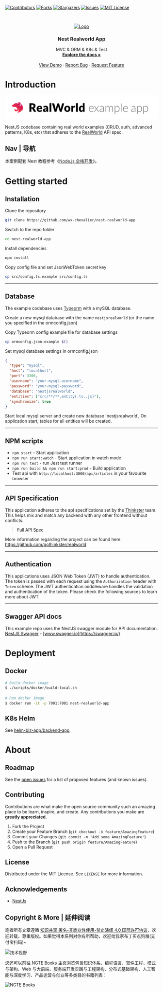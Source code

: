 [![Contributors][contributors-shield]][contributors-url]
[![Forks][forks-shield]][forks-url]
[![Stargazers][stars-shield]][stars-url]
[![Issues][issues-shield]][issues-url]
[![MIT License][license-shield]][license-url]

<!-- PROJECT LOGO -->
<br />
<p align="center">
  <a href="https://github.com/wx-chevalier/nest-realworld-app">
    <img src="https://docs.nestjs.com/assets/logo-small.svg" alt="Logo" width="80" height="80">
  </a>

  <h3 align="center">Nest Realworld App</h3>

  <p align="center">
    MVC & ORM & K8s & Test
    <br />
    <a href="https://github.com/wx-chevalier/nest-realworld-app"><strong>Explore the docs »</strong></a>
    <br />
    <br />
    <a href="https://github.com/wx-chevalier/nest-realworld-app">View Demo</a>
    ·
    <a href="https://github.com/wx-chevalier/nest-realworld-app/issues">Report Bug</a>
    ·
    <a href="https://github.com/wx-chevalier/nest-realworld-app/issues">Request Feature</a>
  </p>
</p>

<!-- ABOUT THE PROJECT -->

# Introduction

[![Product Name Screen Shot](project-logo.png)](https://example.com)

NestJS codebase containing real world examples (CRUD, auth, advanced patterns, K8s, etc) that adheres to the [RealWorld](https://github.com/gothinkster/realworld-example-apps) API spec.

## Nav | 导航

本案例配套 Nest 教程参考《[Node.js 全栈开发](https://ng-tech.icu/Node-Series/)》。

# Getting started

## Installation

Clone the repository

```sh
git clone https://github.com/wx-chevalier/nest-realworld-app
```

Switch to the repo folder

```sh
cd nest-realworld-app
```

Install dependencies

```sh
npm install
```

Copy config file and set JsonWebToken secret key

```sh
cp src/config.ts.example src/config.ts
```

---

## Database

The example codebase uses [Typeorm](http://typeorm.io/) with a mySQL database.

Create a new mysql database with the name `nestjsrealworld` (or the name you specified in the ormconfig.json)

Copy Typeorm config example file for database settings

```sh
cp ormconfig.json.example $()
```

Set mysql database settings in ormconfig.json

```json
{
  "type": "mysql",
  "host": "localhost",
  "port": 3306,
  "username": "your-mysql-username",
  "password": "your-mysql-password",
  "database": "nestjsrealworld",
  "entities": ["src/**/**.entity{.ts,.js}"],
  "synchronize": true
}
```

Start local mysql server and create new database 'nestjsrealworld', On application start, tables for all entities will be created.

---

## NPM scripts

- `npm start` - Start application
- `npm run start:watch` - Start application in watch mode
- `npm run test` - run Jest test runner
- `npm run build && npm run start:prod` - Build application
- Test api with `http://localhost:3000/api/articles` in your favourite browser

---

## API Specification

This application adheres to the api specifications set by the [Thinkster](https://github.com/gothinkster) team. This helps mix and match any backend with any other frontend without conflicts.

> [Full API Spec](https://github.com/gothinkster/realworld/tree/master/api)

More information regarding the project can be found here https://github.com/gothinkster/realworld

---

## Authentication

This applications uses JSON Web Token (JWT) to handle authentication. The token is passed with each request using the `Authorization` header with `Token` scheme. The JWT authentication middleware handles the validation and authentication of the token. Please check the following sources to learn more about JWT.

---

## Swagger API docs

This example repo uses the NestJS swagger module for API documentation. [NestJS Swagger](https://github.com/nestjs/swagger) - [www.swagger.io](https://swagger.io/)

# Deployment

## Docker

```sh
# Build docker image
$ ./scripts/docker/build-local.sh

# Run docker image
$ docker run -it -p 7001:7001 nest-realworld-app
```

## K8s Helm

See [helm-biz-app/backend-app](https://github.com/wx-chevalier/k8s-examples).

# About

<!-- ROADMAP -->

## Roadmap

See the [open issues](https://github.com/wx-chevalier/nest-realworld-app/issues) for a list of proposed features (and known issues).

<!-- CONTRIBUTING -->

## Contributing

Contributions are what make the open source community such an amazing place to be learn, inspire, and create. Any contributions you make are **greatly appreciated**.

1. Fork the Project
2. Create your Feature Branch (`git checkout -b feature/AmazingFeature`)
3. Commit your Changes (`git commit -m 'Add some AmazingFeature'`)
4. Push to the Branch (`git push origin feature/AmazingFeature`)
5. Open a Pull Request

<!-- LICENSE -->

## License

Distributed under the MIT License. See `LICENSE` for more information.

<!-- ACKNOWLEDGEMENTS -->

## Acknowledgements

- [NestJs](https://docs.nestjs.com/)

## Copyright & More | 延伸阅读

笔者所有文章遵循 [知识共享 署名-非商业性使用-禁止演绎 4.0 国际许可协议](https://creativecommons.org/licenses/by-nc-nd/4.0/deed.zh)，欢迎转载，尊重版权。如果觉得本系列对你有所帮助，欢迎给我家布丁买点狗粮(支付宝扫码)~

![技术视野](https://s2.ax1x.com/2019/12/03/QQJLvt.png)

您还可以前往 [NGTE Books](https://ng-tech.icu/books/) 主页浏览包含知识体系、编程语言、软件工程、模式与架构、Web 与大前端、服务端开发实践与工程架构、分布式基础架构、人工智能与深度学习、产品运营与创业等多类目的书籍列表：

![NGTE Books](https://s2.ax1x.com/2020/01/18/19uXtI.png)

<!-- MARKDOWN LINKS & IMAGES -->
<!-- https://www.markdownguide.org/basic-syntax/#reference-style-links -->

[contributors-shield]: https://img.shields.io/github/contributors/wx-chevalier/nest-realworld-app.svg?style=flat-square
[contributors-url]: https://github.com/wx-chevalier/nest-realworld-app/graphs/contributors
[forks-shield]: https://img.shields.io/github/forks/wx-chevalier/nest-realworld-app.svg?style=flat-square
[forks-url]: https://github.com/wx-chevalier/nest-realworld-app/network/members
[stars-shield]: https://img.shields.io/github/stars/wx-chevalier/nest-realworld-app.svg?style=flat-square
[stars-url]: https://github.com/wx-chevalier/nest-realworld-app/stargazers
[issues-shield]: https://img.shields.io/github/issues/wx-chevalier/nest-realworld-app.svg?style=flat-square
[issues-url]: https://github.com/wx-chevalier/nest-realworld-app/issues
[license-shield]: https://img.shields.io/github/license/wx-chevalier/nest-realworld-app.svg?style=flat-square
[license-url]: https://github.com/wx-chevalier/nest-realworld-app/blob/master/LICENSE.txt
[linkedin-shield]: https://img.shields.io/badge/-LinkedIn-black.svg?style=flat-square&logo=linkedin&colorB=555
[linkedin-url]: https://linkedin.com/in/othneildrew
[product-screenshot]: images/screenshot.png
